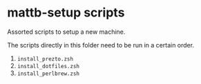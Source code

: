 mattb-setup scripts
===================

Assorted scripts to setup a new machine.

The scripts directly in this folder need to be run in a certain order.

1. `install_prezto.zsh`
1. `install_dotfiles.zsh`
1. `install_perlbrew.zsh`
